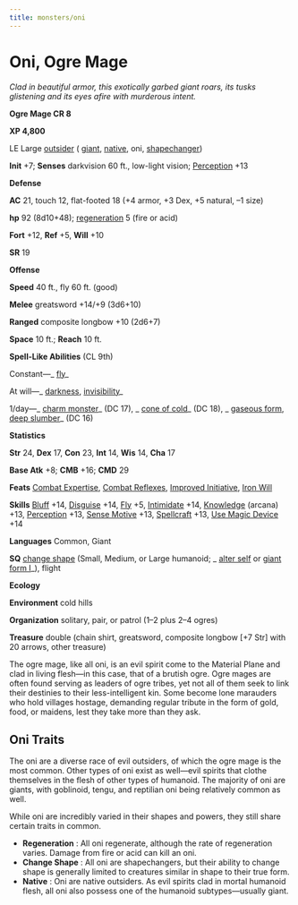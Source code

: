 ```yaml
---
title: monsters/oni
---
```

# Oni, Ogre Mage

_Clad in beautiful armor, this exotically garbed giant roars, its tusks glistening and its eyes afire with murderous intent._

**Ogre Mage CR 8**

**XP 4,800**

LE Large [outsider](creatureTypes.md#_outsider) ( [giant](creatureTypes.md#_giant-type), [native](creatureTypes.md#_native-subtype), oni, [shapechanger](creatureTypes.md#_shapechanger-subtype))

**Init** +7; **Senses** darkvision 60 ft., low-light vision; [Perception](../skills/perception.md#_perception) +13

**Defense**

**AC** 21, touch 12, flat-footed 18 (+4 armor, +3 Dex, +5 natural, –1 size)

**hp** 92 (8d10+48); [regeneration](universalMonsterRules.md#_regeneration) 5 (fire or acid)

**Fort** +12, **Ref** +5, **Will** +10

**SR** 19

**Offense**

**Speed** 40 ft., fly 60 ft. (good)

**Melee** greatsword +14/+9 (3d6+10)

**Ranged** composite longbow +10 (2d6+7)

**Space** 10 ft.; **Reach** 10 ft.

**Spell-Like Abilities** (CL 9th)

Constant—_ [fly](../spells/fly.md)_

At will—_ [darkness](../spells/darkness.md#_darkness), [invisibility](../spells/invisibility.md#_invisibility)_

1/day—_ [charm monster](../spells/charmMonster.md#_charm-monster)_ (DC 17), _ [cone of cold](../spells/coneOfCold.md#_cone-of-cold)_ (DC 18), _ [gaseous form](../spells/gaseousForm.md#_gaseous-form), [deep slumber](../spells/deepSlumber.md#_deep-slumber)_ (DC 16)

**Statistics**

**Str** 24, **Dex** 17, **Con** 23, **Int** 14, **Wis** 14, **Cha** 17

**Base Atk** +8; **CMB** +16; **CMD** 29

**Feats** [Combat Expertise](../feats.md#_combat-expertise), [Combat Reflexes](../feats.md#_combat-reflexes), [Improved Initiative](../feats.md#_improved-initiative), [Iron Will](../feats.md#_iron-will)

**Skills** [Bluff](../skills/bluff.md#_bluff) +14, [Disguise](../skills/disguise.md#_disguise) +14, [Fly](../skills/fly.md#_fly) +5, [Intimidate](../skills/intimidate.md#_intimidate) +14, [Knowledge](../skills/knowledge.md#_knowledge) (arcana) +13, [Perception](../skills/perception.md#_perception) +13, [Sense Motive](../skills/senseMotive.md#_sense-motive) +13, [Spellcraft](../skills/spellcraft.md#_spellcraft) +13, [Use Magic Device](../skills/useMagicDevice.md#_use-magic-device) +14

**Languages** Common, Giant

**SQ** [change shape](universalMonsterRules.md#_change-shape) (Small, Medium, or Large humanoid; _ [alter self](../spells/alterSelf.md#_alter-self) or [giant form I](../spells/giantForm.md#_giant-form-i)_), flight

**Ecology**

**Environment** cold hills

**Organization** solitary, pair, or patrol (1–2 plus 2–4 ogres)

**Treasure** double (chain shirt, greatsword, composite longbow [+7 Str] with 20 arrows, other treasure)

The ogre mage, like all oni, is an evil spirit come to the Material Plane and clad in living flesh—in this case, that of a brutish ogre. Ogre mages are often found serving as leaders of ogre tribes, yet not all of them seek to link their destinies to their less-intelligent kin. Some become lone marauders who hold villages hostage, demanding regular tribute in the form of gold, food, or maidens, lest they take more than they ask.

## Oni Traits

The oni are a diverse race of evil outsiders, of which the ogre mage is the most common. Other types of oni exist as well—evil spirits that clothe themselves in the flesh of other types of humanoid. The majority of oni are giants, with goblinoid, tengu, and reptilian oni being relatively common as well.

While oni are incredibly varied in their shapes and powers, they still share certain traits in common.

- **Regeneration** : All oni regenerate, although the rate of regeneration varies. Damage from fire or acid can kill an oni.
- **Change Shape** : All oni are shapechangers, but their ability to change shape is generally limited to creatures similar in shape to their true form.
- **Native** : Oni are native outsiders. As evil spirits clad in mortal humanoid flesh, all oni also possess one of the humanoid subtypes—usually giant.

